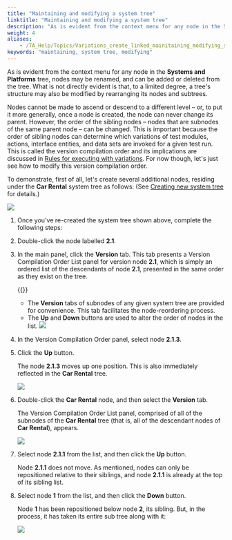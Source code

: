 ```yaml
--- 
title: "Maintaining and modifying a system tree"
linktitle: "Maintaining and modifying a system tree"
description: "As is evident from the context menu for any node in the Systems and Platforms tree, nodes may be renamed, and can be added or deleted from the tree. What is not directly evident is that, to a limited degree, a tree's structure may also be modified by rearranging its nodes and subtrees."
weight: 4
aliases: 
    - /TA_Help/Topics/Variations_create_linked_mainitaining_modifying_system_tree.html
keywords: "maintaining, system tree, modifying"
---
```


As is evident from the context menu for any node in the **Systems and Platforms** tree, nodes may be renamed, and can be added or deleted from the tree. What is not directly evident is that, to a limited degree, a tree's structure may also be modified by rearranging its nodes and subtrees.

Nodes cannot be made to ascend or descend to a different level – or, to put it more generally, once a node is created, the node can never change its parent. However, the order of the sibling nodes – nodes that are subnodes of the same parent node – can be changed. This is important because the order of sibling nodes can determine which variations of test modules, actions, interface entities, and data sets are invoked for a given test run. This is called the version compilation order and its implications are discussed in [Rules for executing with variations](/user-guide/variations/rules-for-executing-with-variations/). For now though, let's just see how to modify this version compilation order.

To demonstrate, first of all, let's create several additional nodes, residing under the **Car Rental** system tree as follows: \(See [Creating new system tree](/TA_Help/Topics/Variations_create_linked_create_system_tree.html) for details.\)

![](/images/TA_Help/Images/ug_systemtree11.png)

1.  Once you've re-created the system tree shown above, complete the following steps:
2.  Double-click the node labelled **2.1**.

3.  In the main panel, click the **Version** tab. This tab presents a Version Compilation Order List panel for version node **2.1**, which is simply an ordered list of the descendants of node **2.1**, presented in the same order as they exist on the tree.

    {{<note>}}

    -   The **Version** tabs of subnodes of any given system tree are provided for convenience. This tab facilitates the node-reordering process.
    -   The **Up** and **Down** buttons are used to alter the order of nodes in the list.
    ![](/images/TA_Help/Images/ug_systemtree24.png)

4.  In the Version Compilation Order panel, select node **2.1.3**.

5.  Click the **Up** button.

    The node **2.1.3** moves up one position. This is also immediately reflected in the **Car Rental** tree.

    ![](/images/TA_Help/Images/ug_systemtree13.png)

6.  Double-click the **Car Rental** node, and then select the **Version** tab.

    The Version Compilation Order List panel, comprised of all of the subnodes of the **Car Rental** tree \(that is, all of the descendant nodes of **Car Rental**\), appears.

    ![](/images/TA_Help/Images/ug_systemtree14.png)

7.  Select node **2.1.1** from the list, and then click the **Up** button.

    Node **2.1.1** does not move. As mentioned, nodes can only be repositioned relative to their siblings, and node **2.1.1** is already at the top of its sibling list.

8.  Select node **1** from the list, and then click the **Down** button.

    Node **1** has been repositioned below node **2**, its sibling. But, in the process, it has taken its entire sub tree along with it:

    ![](/images/TA_Help/Images/ug_systemtree15.png)



